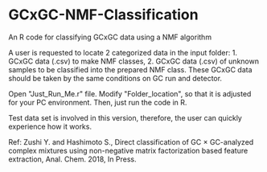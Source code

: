 # GCxGC-NMF-Classification
An R code for classifying GCxGC data using a NMF algorithm


A user is requested to locate 2 categorized data in the input folder: 1. GCxGC data (.csv) to make NMF classes, 2. GCxGC data (.csv) of unknown samples to be classified into the prepared NMF class.
These GCxGC data should be taken by the same conditions on GC run and detector.


Open "Just_Run_Me.r" file. 
Modify "Folder_location", so that it is adjusted for your PC environment.
Then, just run the code in R.


Test data set is involved in this version, therefore, the user can quickly experience how it works.


Ref: Zushi Y. and Hashimoto S., Direct classification of GC × GC-analyzed complex mixtures using non-negative matrix factorization based feature extraction, Anal. Chem. 2018, In Press.
